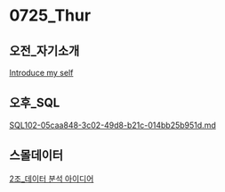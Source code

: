 # 0725_Thur

## 오전_자기소개

[Introduce my self](https://www.notion.so/19e13db5-82fd-4062-a0ba-0afc5108ea38)

## 오후_SQL

[SQL102-05caa848-3c02-49d8-b21c-014bb25b951d.md](SQL102-05caa848-3c02-49d8-b21c-014bb25b951d.md)

## 스몰데이터

[2조_데이터 분석 아이디어](https://www.notion.so/2215306d-a791-454c-abf3-a5db643eae11)